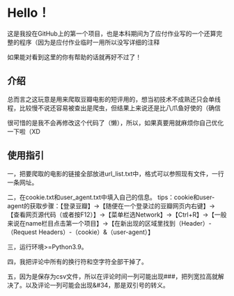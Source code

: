 # Hello！
这是我投在GitHub上的第一个项目，也是本科期间为了应付作业写的一个还算完整的程序（因为是应付作业临时一用所以没写详细的注释

如果能对看到这里的你有帮助的话就再好不过了！
## 介绍
总而言之这玩意是用来爬取豆瓣电影的短评用的，想当初技术不成熟还只会单线程，比较慢不说还容易被查出是爬虫，但结果上来说还是比八爪鱼好使的（确信

很可惜的是我不会再修改这个代码了（懒），所以，如果真要用就麻烦你自己优化一下啦（XD
## 使用指引

一，把要爬取的电影的链接全部放进url_list.txt中，格式可以参照现有文件，一行一条网址。

二，在cookie.txt和user_agent.txt中填入自己的信息。
tips：cookie和user-agent的获取步骤：【登录豆瓣】→【随便在一个登录过的豆瓣网页内右键】→【查看网页源代码（或者按F12）】→【菜单栏选Network】→【Ctrl+R】→【一般来说在name栏目点击第一个项目】→【在新出现的区域里找到（Header）-（Request Headers）-（cookie）&（user-agent）】

三，运行环境>=Python3.9。

四，我把评论中所有的换行符和空字符全部干掉了。

五，因为是保存为csv文件，所以在评论时间一列可能出现###，把列宽拉高就解决了。以及评论一列可能会出现&#34，那是双引号的转义。
